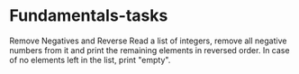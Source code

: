 # Fundamentals-tasks
Remove Negatives and Reverse
Read a list of integers, remove all negative numbers from it and print the remaining elements in reversed order. In case of no elements left in the list, print "empty".
